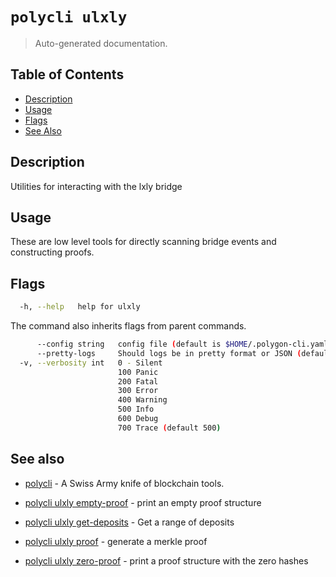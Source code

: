 # `polycli ulxly`

> Auto-generated documentation.

## Table of Contents

- [Description](#description)
- [Usage](#usage)
- [Flags](#flags)
- [See Also](#see-also)

## Description

Utilities for interacting with the lxly bridge

## Usage

These are low level tools for directly scanning bridge events and constructing proofs.
## Flags

```bash
  -h, --help   help for ulxly
```

The command also inherits flags from parent commands.

```bash
      --config string   config file (default is $HOME/.polygon-cli.yaml)
      --pretty-logs     Should logs be in pretty format or JSON (default true)
  -v, --verbosity int   0 - Silent
                        100 Panic
                        200 Fatal
                        300 Error
                        400 Warning
                        500 Info
                        600 Debug
                        700 Trace (default 500)
```

## See also

- [polycli](polycli.md) - A Swiss Army knife of blockchain tools.
- [polycli ulxly empty-proof](polycli_ulxly_empty-proof.md) - print an empty proof structure

- [polycli ulxly get-deposits](polycli_ulxly_get-deposits.md) - Get a range of deposits

- [polycli ulxly proof](polycli_ulxly_proof.md) - generate a merkle proof

- [polycli ulxly zero-proof](polycli_ulxly_zero-proof.md) - print a proof structure with the zero hashes

